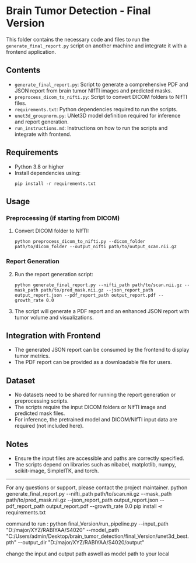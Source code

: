 # Brain Tumor Detection - Final Version

This folder contains the necessary code and files to run the `generate_final_report.py` script on another machine and integrate it with a frontend application.

## Contents

- `generate_final_report.py`: Script to generate a comprehensive PDF and JSON report from brain tumor NIfTI images and predicted masks.
- `preprocess_dicom_to_nifti.py`: Script to convert DICOM folders to NIfTI files.
- `requirements.txt`: Python dependencies required to run the scripts.
- `unet3d_groupnorm.py`: UNet3D model definition required for inference and report generation.
- `run_instructions.md`: Instructions on how to run the scripts and integrate with frontend.

## Requirements

- Python 3.8 or higher
- Install dependencies using:
  ```
  pip install -r requirements.txt
  ```

## Usage

### Preprocessing (if starting from DICOM)

1. Convert DICOM folder to NIfTI:
   ```
   python preprocess_dicom_to_nifti.py --dicom_folder path/to/dicom_folder --output_nifti path/to/output_scan.nii.gz
   ```

### Report Generation

2. Run the report generation script:
   ```
   python generate_final_report.py --nifti_path path/to/scan.nii.gz --mask_path path/to/pred_mask.nii.gz --json_report_path output_report.json --pdf_report_path output_report.pdf --growth_rate 0.0
   ```

3. The script will generate a PDF report and an enhanced JSON report with tumor volume and visualizations.

## Integration with Frontend

- The generated JSON report can be consumed by the frontend to display tumor metrics.
- The PDF report can be provided as a downloadable file for users.

## Dataset

- No datasets need to be shared for running the report generation or preprocessing scripts.
- The scripts require the input DICOM folders or NIfTI image and predicted mask files.
- For inference, the pretrained model and DICOM/NIfTI input data are required (not included here).

## Notes

- Ensure the input files are accessible and paths are correctly specified.
- The scripts depend on libraries such as nibabel, matplotlib, numpy, scikit-image, SimpleITK, and torch.

---

For any questions or support, please contact the project maintainer.
   python generate_final_report.py --nifti_path path/to/scan.nii.gz --mask_path path/to/pred_mask.nii.gz --json_report_path output_report.json --pdf_report_path output_report.pdf --growth_rate 0.0
  pip install -r requirements.txt


command to run : python final_Version/run_pipeline.py --input_path "D:/major/XYZ/RABIYAA/S4020" --model_path "C:/Users/admin/Desktop/brain_tumor_detection/final_Version/unet3d_best.pth" --output_dir "D:/major/XYZ/RABIYAA/S4020/output"

change the input and output path aswell as model path to your local 